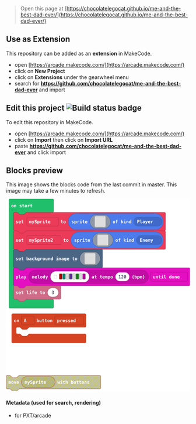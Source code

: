  


> Open this page at [https://chocolatelegocat.github.io/me-and-the-best-dad-ever/](https://chocolatelegocat.github.io/me-and-the-best-dad-ever/)

## Use as Extension

This repository can be added as an **extension** in MakeCode.

* open [https://arcade.makecode.com/](https://arcade.makecode.com/)
* click on **New Project**
* click on **Extensions** under the gearwheel menu
* search for **https://github.com/chocolatelegocat/me-and-the-best-dad-ever** and import

## Edit this project ![Build status badge](https://github.com/chocolatelegocat/me-and-the-best-dad-ever/workflows/MakeCode/badge.svg)

To edit this repository in MakeCode.

* open [https://arcade.makecode.com/](https://arcade.makecode.com/)
* click on **Import** then click on **Import URL**
* paste **https://github.com/chocolatelegocat/me-and-the-best-dad-ever** and click import

## Blocks preview

This image shows the blocks code from the last commit in master.
This image may take a few minutes to refresh.

![A rendered view of the blocks](https://github.com/chocolatelegocat/me-and-the-best-dad-ever/raw/master/.github/makecode/blocks.png)

#### Metadata (used for search, rendering)

* for PXT/arcade
<script src="https://makecode.com/gh-pages-embed.js"></script><script>makeCodeRender("{{ site.makecode.home_url }}", "{{ site.github.owner_name }}/{{ site.github.repository_name }}");</script>
